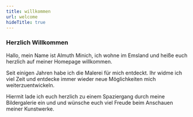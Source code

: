 ```yaml
---
title: willkommen
url: welcome
hideTitle: true
---
```


### Herzlich Willkommen

Hallo, mein Name ist Almuth Minich, ich wohne im Emsland und heiße euch herzlich auf meiner Homepage willkommen.

Seit einigen Jahren habe ich die Malerei für mich entdeckt. Ihr widme ich viel Zeit und entdecke immer wieder neue Möglichkeiten mich weiterzuentwickeln. 

Hiermit lade ich euch herzlich zu einem Spaziergang durch meine Bildergalerie ein und und wünsche euch viel Freude beim Anschauen meiner Kunstwerke. 
